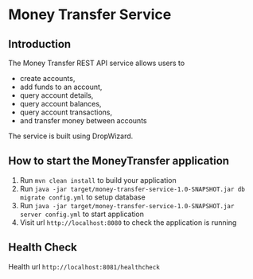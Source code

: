 # Money Transfer Service

Introduction
---

The Money Transfer REST API service allows users to
* create accounts,
* add funds to an account,
* query account details,
* query account balances,
* query account transactions,
* and transfer money between accounts

The service is built using DropWizard.

How to start the MoneyTransfer application
---

1. Run `mvn clean install` to build your application
1. Run `java -jar target/money-transfer-service-1.0-SNAPSHOT.jar db migrate config.yml` to setup database 
1. Run `java -jar target/money-transfer-service-1.0-SNAPSHOT.jar server config.yml` to start application
1. Visit url `http://localhost:8080` to check the application is running

Health Check
---

Health url `http://localhost:8081/healthcheck`
